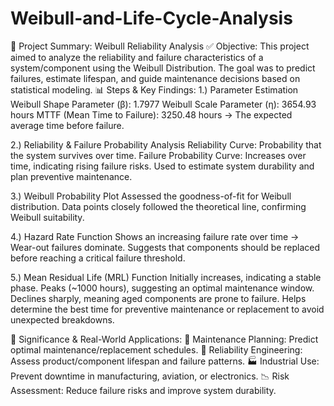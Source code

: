 # Weibull-and-Life-Cycle-Analysis
📌 Project Summary: Weibull Reliability Analysis ✅ Objective: This project aimed to analyze the reliability and failure characteristics of a system/component using the Weibull Distribution. The goal was to predict failures, estimate lifespan, and guide maintenance decisions based on statistical modeling.
📊 Steps & Key Findings:
1.) Parameter Estimation
 Weibull Shape Parameter (β): 1.7977
 Weibull Scale Parameter (η): 3654.93 hours
 MTTF (Mean Time to Failure): 3250.48 hours → The expected average time before failure.

2.) Reliability & Failure Probability Analysis
 Reliability Curve: Probability that the system survives over time.
 Failure Probability Curve: Increases over time, indicating rising failure risks.
 Used to estimate system durability and plan preventive maintenance.

3.) Weibull Probability Plot
 Assessed the goodness-of-fit for Weibull distribution.
 Data points closely followed the theoretical line, confirming Weibull suitability.

4.) Hazard Rate Function
 Shows an increasing failure rate over time → Wear-out failures dominate.
 Suggests that components should be replaced before reaching a critical failure threshold.

5.) Mean Residual Life (MRL) Function
 Initially increases, indicating a stable phase.
 Peaks (~1000 hours), suggesting an optimal maintenance window.
 Declines sharply, meaning aged components are prone to failure.
 Helps determine the best time for preventive maintenance or replacement to avoid unexpected breakdowns.


🔎 Significance & Real-World Applications:
📅 Maintenance Planning: Predict optimal maintenance/replacement schedules.
🔬 Reliability Engineering: Assess product/component lifespan and failure patterns.
🏭 Industrial Use: Prevent downtime in manufacturing, aviation, or electronics.
📉 Risk Assessment: Reduce failure risks and improve system durability.
